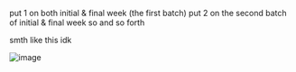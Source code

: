 put 1 on both initial & final week (the first batch)
put 2 on the second batch of initial & final week
so and so forth

smth like this idk

![image](https://github.com/user-attachments/assets/3dd8f220-c45e-470b-bbb5-d3093ce30f64)
